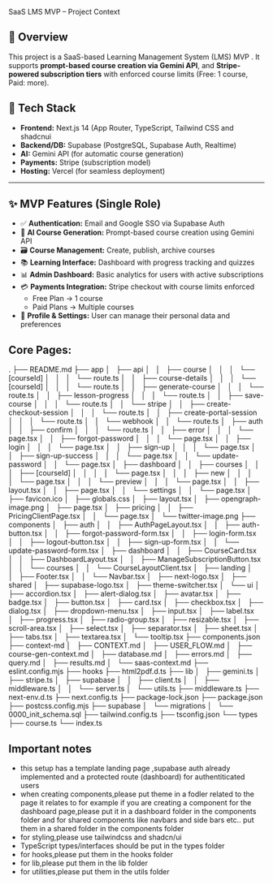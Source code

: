  SaaS LMS MVP – Project Context

## 📌 Overview

This project is a SaaS-based Learning Management System (LMS) MVP . It supports **prompt-based course creation via Gemini API**, and **Stripe-powered subscription tiers** with enforced course limits (Free: 1 course, Paid: more).

## 🧱 Tech Stack

- **Frontend:** Next.js 14 (App Router, TypeScript, Tailwind CSS and shadcnui
- **Backend/DB:** Supabase (PostgreSQL, Supabase Auth, Realtime)
- **AI:** Gemini API (for automatic course generation)
- **Payments:** Stripe (subscription model)
- **Hosting:** Vercel (for seamless deployment)

---

## ✨ MVP Features (Single Role)

- ✅ **Authentication:** Email and Google SSO via Supabase Auth
- 🧠 **AI Course Generation:** Prompt-based course creation using Gemini API
- 🗃️ **Course Management:** Create, publish, archive courses
- 📚 **Learning Interface:** Dashboard with progress tracking and quizzes
- 📊 **Admin Dashboard:** Basic analytics for users with active subscriptions
- 💳 **Payments Integration:** Stripe checkout with course limits enforced
  - Free Plan → 1 course
  - Paid Plans → Multiple courses
- 👤 **Profile & Settings:** User can manage their personal data and preferences

## **Core Pages:**
.
├── README.md
├── app
│   ├── api
│   │   ├── course
│   │   │   └── [courseId]
│   │   │       └── route.ts
│   │   ├── course-details
│   │   │   └── [courseId]
│   │   │       └── route.ts
│   │   ├── generate-course
│   │   │   └── route.ts
│   │   ├── lesson-progress
│   │   │   └── route.ts
│   │   ├── save-course
│   │   │   └── route.ts
│   │   └── stripe
│   │       ├── create-checkout-session
│   │       │   └── route.ts
│   │       ├── create-portal-session
│   │       │   └── route.ts
│   │       └── webhook
│   │           └── route.ts
│   ├── auth
│   │   ├── confirm
│   │   │   └── route.ts
│   │   ├── error
│   │   │   └── page.tsx
│   │   ├── forgot-password
│   │   │   └── page.tsx
│   │   ├── login
│   │   │   └── page.tsx
│   │   ├── sign-up
│   │   │   └── page.tsx
│   │   ├── sign-up-success
│   │   │   └── page.tsx
│   │   └── update-password
│   │       └── page.tsx
│   ├── dashboard
│   │   ├── courses
│   │   │   ├── [courseId]
│   │   │   │   └── page.tsx
│   │   │   ├── new
│   │   │   │   └── page.tsx
│   │   │   └── preview
│   │   │       └── page.tsx
│   │   ├── layout.tsx
│   │   ├── page.tsx
│   │   └── settings
│   │       └── page.tsx
│   ├── favicon.ico
│   ├── globals.css
│   ├── layout.tsx
│   ├── opengraph-image.png
│   ├── page.tsx
│   ├── pricing
│   │   ├── PricingClientPage.tsx
│   │   └── page.tsx
│   └── twitter-image.png
├── components
│   ├── auth
│   │   ├── AuthPageLayout.tsx
│   │   ├── auth-button.tsx
│   │   ├── forgot-password-form.tsx
│   │   ├── login-form.tsx
│   │   ├── logout-button.tsx
│   │   ├── sign-up-form.tsx
│   │   └── update-password-form.tsx
│   ├── dashboard
│   │   ├── CourseCard.tsx
│   │   ├── DashboardLayout.tsx
│   │   ├── ManageSubscriptionButton.tsx
│   │   └── courses
│   │       └── CourseLayoutClient.tsx
│   ├── landing
│   │   ├── Footer.tsx
│   │   └── Navbar.tsx
│   ├── next-logo.tsx
│   ├── shared
│   ├── supabase-logo.tsx
│   ├── theme-switcher.tsx
│   └── ui
│       ├── accordion.tsx
│       ├── alert-dialog.tsx
│       ├── avatar.tsx
│       ├── badge.tsx
│       ├── button.tsx
│       ├── card.tsx
│       ├── checkbox.tsx
│       ├── dialog.tsx
│       ├── dropdown-menu.tsx
│       ├── input.tsx
│       ├── label.tsx
│       ├── progress.tsx
│       ├── radio-group.tsx
│       ├── resizable.tsx
│       ├── scroll-area.tsx
│       ├── select.tsx
│       ├── separator.tsx
│       ├── sheet.tsx
│       ├── tabs.tsx
│       ├── textarea.tsx
│       └── tooltip.tsx
├── components.json
├── context-md
│   ├── CONTEXT.md
│   ├── USER_FLOW.md
│   ├── course-gen-context.md
│   ├── database.md
│   ├── errors.md
│   ├── query.md
│   ├── results.md
│   └── saas-context.md
├── eslint.config.mjs
├── hooks
├── html2pdf.d.ts
├── lib
│   ├── gemini.ts
│   ├── stripe.ts
│   ├── supabase
│   │   ├── client.ts
│   │   ├── middleware.ts
│   │   └── server.ts
│   └── utils.ts
├── middleware.ts
├── next-env.d.ts
├── next.config.ts
├── package-lock.json
├── package.json
├── postcss.config.mjs
├── supabase
│   └── migrations
│       └── 0000_init_schema.sql
├── tailwind.config.ts
├── tsconfig.json
└── types
    ├── course.ts
    └── index.ts

## Important notes
- this setup has a template landing page ,supabase auth already implemented and a protected route (dashboard) for authentiticated users
- when creating components,please put theme in a fodler related to the page it relates to
for example if you are creating a component for the dashboard page,please put it in a dashboard folder in the components folder and for shared components like navbars and side bars etc.. put them in a shared folder in the components folder
- for styling,please use tailwindcss and shadcn/ui
- TypeScript types/interfaces should be put in the types folder
- for hooks,please put them in the hooks folder
- for lib,please put them in the lib folder
- for utilities,please put them in the utils folder

